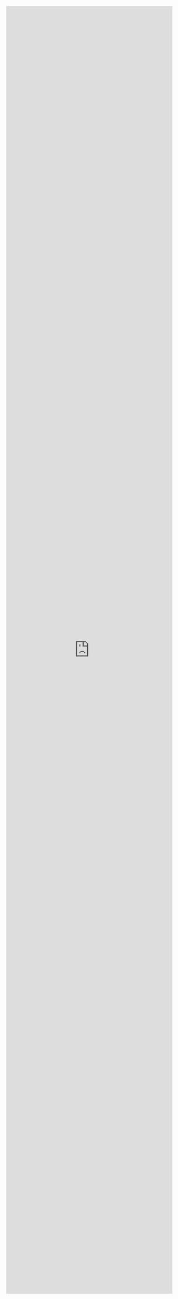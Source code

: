  <iframe  
 height=90%
 width=90% 
 src="https://github.com/KenJinghuiZhao/KenJingHuiZhao.github.io/blob/main/S3-02-Dev/KenBrowser/KenBrowser_homepage_en.html"  
 frameborder=0  
 allowfullscreen>
 </iframe>
